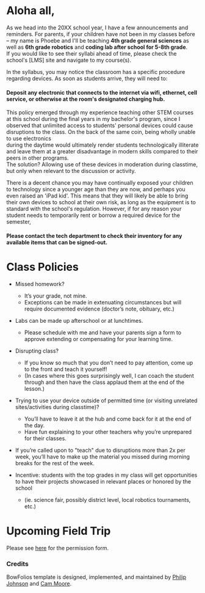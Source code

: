 # Aloha all,

As we head into the 20XX school year, I have a few announcements and reminders. For parents, if your children have not been in my classes before –  my name is Phoebe and I'll be teaching **4th grade general sciences** as well as **6th grade robotics** and **coding lab after school for 5-8th grade**.  
If you would like to see their syllabi ahead of time, please check the school's [LMS] site and navigate to my course(s).  

In the syllabus, you may notice the classroom has a specific procedure regarding devices. As soon as students arrive, they will need to:  
#### Deposit any electronic that connects to the internet via wifi, ethernet, cell service, or otherwise at the room's designated charging hub.  
This policy emerged through my experience teaching other STEM courses at this school during the final years in my bachelor's program, since I observed that unlimited access to students' personal devices could cause disruptions to the class. On the back of the same coin, being wholly unable to use electronics  
during the daytime would ultimately render students technologically illiterate and leave them at a greater disadvantage in modern skills compared to their peers in other programs.  
The solution? Allowing use of these devices in moderation during classtime, but only when relevant to the discussion or activity.

There is a decent chance you may have continually exposed your children to technology since a younger age than they are now, and perhaps you even raised an 'iPad kid'. This means that they will likely be able to bring their own devices to school at their own risk, as long as the equipment is to standard with the   school's regulation. However, if for any reason your student needs to temporarily rent or borrow a required device for the semester,  
#### Please contact the tech department to check their inventory for any available items that can be signed-out. 



<!-- ## Walkthrough videos

BowFolios is intended as a model of how an ICS 314 project could be organized and executed. Here are videos that walk you through various aspects of the system:

* [BowFolios Part 1: Application Overview (5 min)](https://www.youtube.com/watch?v=gr55MMWD8ok)
* [BowFolios Part 2: Application Structure and Control Flow (14 min)](https://www.youtube.com/watch?v=LYh06HSYv54)
* [BowFolios Part 3: Data Model, Data Initialization, Publications and Subscriptions (22 min)](https://www.youtube.com/watch?v=2F2Cw5Ipubc)
* [BowFolios Part 4: Forms and Next.js Methods (20 min)](https://www.youtube.com/watch?v=5qim9mXpbTM)
* [BowFolios Part 5: Loading data using Assets (8 min)](https://www.youtube.com/watch?v=NzrTzBPCJPo)
* [BowFolios Part 6: Design Patterns in BowFolios (22 min)](https://www.youtube.com/watch?v=yP-t44HBCPQ)
* [BowFolios Part 7: End-to-End testing in BowFolios (24 min)](https://www.youtube.com/watch?v=B8TSiCLBeaA)
-->

# Class Policies

* Missed homework? 
    * It’s your grade, not mine. 
    * Exceptions can be made in extenuating circumstances but will require documented evidence (doctor’s note, obituary, etc.)

* Labs can be made up afterschool or at lunchtimes.
    * Please schedule with me and have your parents sign a form to approve extending or compensating for your learning time.

* Disrupting class? 
    * If you know so much that you don’t need to pay attention, come up to the front and teach it yourself!
    * (In cases where this goes surprisingly well, I can coach the student through and then have the class applaud them at the end of the lesson.)

* Trying to use your device outside of permitted time (or visiting unrelated sites/activities during classtime)? 
    * You’ll have to leave it at the hub and come back for it at the end of the day. 
    * Have fun explaining to your other teachers why you’re unprepared for their classes.

* If you’re called upon to "teach" due to disruptions more than 2x per week, you’ll have to make up the material you missed during morning breaks for the rest of the week.

* Incentive: students with the top grades in my class will get opportunities to have their projects showcased in relevant places or honored by the school
    * (ie. science fair, possibly district level, local robotics tournaments, etc.)

# Upcoming Field Trip
Please see [here](/extras/mock-trip.pdf) for the permission form.

### Credits

BowFolios template is designed, implemented, and maintained by [Philip Johnson](https://philipmjohnson.org) and [Cam Moore](https://cammoore.github.io/).

